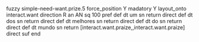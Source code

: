fuzzy simple-need-want.prize.5
   force_position Y
   madatory Y
   layout_onto interact.want
   direction R
   an AN
   sq 100
   pref 
   def 
    dt um
    sn 
    return 
    direct 
   def 
    dt dos
    sn 
    return 
    direct 
   def 
    dt melhores
    sn 
    return 
    direct 
   def 
    dt do
    sn 
    return 
    direct 
   def 
    dt mundo
    sn 
    return [interact.want.praize,,interact.want.praize]
    direct 
   suf 
end
